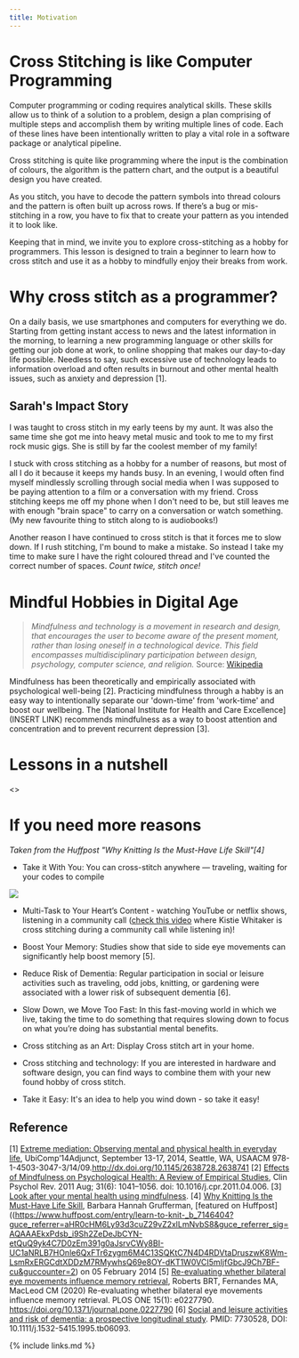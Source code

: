 ```yaml
---
title: Motivation
---
```


# Cross Stitching is like Computer Programming

Computer programming or coding requires analytical skills.
These skills allow us to think of a solution to a problem, design a plan comprising of multiple steps and accomplish them by writing multiple lines of code. 
Each of these lines have been intentionally written to play a vital role in a software package or analytical pipeline.

Cross stitching is quite like programming where the input is the combination of colours, the algorithm is the pattern chart, and the output is a beautiful design you have created.

As you stitch, you have to decode the pattern symbols into thread colours and the pattern is often built up across rows.
If there’s a bug or mis-stitching in a row, you have to fix that to create your pattern as you intended it to look like.

Keeping that in mind, we invite you to explore cross-stitching as a hobby for programmers. 
This lesson is designed to train a beginner to learn how to cross stitch and use it as a hobby to mindfully enjoy their breaks from work.

# Why cross stitch as a programmer?

On a daily basis, we use smartphones and computers for everything we do. 
Starting from getting instant access to news and the latest information in the morning, to learning a new programming language or other skills for getting our job done at work, to online shopping that makes our day-to-day life possible.
Needless to say, such excessive use of technology leads to information overload and often results in burnout and other mental health issues, such as anxiety and depression [1].

## Sarah's Impact Story

I was taught to cross stitch in my early teens by my aunt.
It was also the same time she got me into heavy metal music and took to me to my first rock music gigs.
She is still by far the coolest member of my family!

I stuck with cross stitching as a hobby for a number of reasons, but most of all I do it because it keeps my hands busy.
In an evening, I would often find myself mindlessly scrolling through social media when I was supposed to be paying attention to a film or a conversation with my friend.
Cross stitching keeps me off my phone when I don't need to be, but still leaves me with enough "brain space" to carry on a conversation or watch something.
(My new favourite thing to stitch along to is audiobooks!)

Another reason I have continued to cross stitch is that it forces me to slow down.
If I rush stitching, I'm bound to make a mistake.
So instead I take my time to make sure I have the right coloured thread and I've counted the correct number of spaces. _Count twice, stitch once!_

# Mindful Hobbies in Digital Age

> *Mindfulness and technology is a movement in research and design, that encourages the user to become aware of the present moment, rather than losing oneself in a technological device. This field encompasses multidisciplinary participation between design, psychology, computer science, and religion.* Source: [Wikipedia](https://en.wikipedia.org/wiki/Mindfulness_and_technology)

Mindfulness has been theoretically and empirically associated with psychological well-being [2]. 
Practicing mindfulness through a habby is an easy way to intentionally separate our 'down-time' from 'work-time' and boost our wellbeing. 
The [National Institute for Health and Care Excellence](INSERT LINK) recommends mindfulness as a way to boost attention and concentration and to prevent recurrent depression [3].

# Lessons in a nutshell

<>

# If you need more reasons

*Taken from the Huffpost "Why Knitting Is the Must-Have Life Skill"[4]*

- Take it With You: You can cross-stitch anywhere — traveling, waiting for your codes to compile

![](https://imgs.xkcd.com/comics/compiling.png)

- Multi-Task to Your Heart’s Content - watching YouTube or netflix shows, listening in a community call ([check this video](https://youtu.be/81mG4L7S3Oc?t=1546) where Kistie Whitaker is cross stitching during a community call while listening in)!

- Boost Your Memory: Studies show that side to side eye movements can significantly help boost memory [5]. 

- Reduce Risk of Dementia: Regular participation in social or leisure activities such as traveling, odd jobs, knitting, or gardening were associated with a lower risk of subsequent dementia [6].

- Slow Down, we Move Too Fast: In this fast-moving world in which we live, taking the time to do something that requires slowing down to focus on what you’re doing has substantial mental benefits.

- Cross stitching as an Art: Display Cross stitch art in your home.

- Cross stitching and technology: If you are interested in hardware and software design, you can find ways to combine them with your new found hobby of cross stitch.

- Take it Easy: It's an idea to help you wind down - so take it easy!

## Reference

[1] [Extreme mediation: Observing mental and physical health in everyday life](http://ubicomp.org/ubicomp2014/proceedings/ubicomp_adjunct/posters/p47-faiola.pdf), UbiComp’14Adjunct, September 13-17, 2014, Seattle, WA, USAACM 978-1-4503-3047-3/14/09.http://dx.doi.org/10.1145/2638728.2638741
[2] [Effects of Mindfulness on Psychological Health: A Review of Empirical Studies](https://www.ncbi.nlm.nih.gov/pmc/articles/PMC3679190/), Clin Psychol Rev. 2011 Aug; 31(6): 1041–1056. doi: 10.1016/j.cpr.2011.04.006.
[3] [Look after your mental health using mindfulness](https://www.mentalhealth.org.uk/sites/default/files/How%20to...mindfulness.pdf).
[4] [Why Knitting Is the Must-Have Life Skill](https://www.barbarahannahgrufferman.com/knit-your-way-to-cool-calm-and-healthy/), Barbara Hannah Grufferman, [featured on Huffpost]((https://www.huffpost.com/entry/learn-to-knit-_b_7146404?guce_referrer=aHR0cHM6Ly93d3cuZ29vZ2xlLmNvbS8&guce_referrer_sig=AQAAAEkxPdsb_i9Sh2ZeDeJbCYN-etQuQ9yk4C7D0zEm391g0aJsrvCWy8BI-UC1aNRLB7HOnle6QxFTr6zygm6M4C13SQKtC7N4D4RDVtaDruszwK8Wm-LsmRxERGCdtXDDzM7RMywhsQ69e8OY-dKT1W0VCI5mIjfGbcJ9Ch7BF-cu&guccounter=2) on 05 February 2014
[5] [Re-evaluating whether bilateral eye movements influence memory retrieval](https://journals.plos.org/plosone/article?id=10.1371/journal.pone.0227790), Roberts BRT, Fernandes MA, MacLeod CM (2020) Re-evaluating whether bilateral eye movements influence memory retrieval. PLOS ONE 15(1): e0227790. https://doi.org/10.1371/journal.pone.0227790
[6] [Social and leisure activities and risk of dementia: a prospective longitudinal study](https://www.ncbi.nlm.nih.gov/pubmed/7730528). PMID: 7730528, DOI: 10.1111/j.1532-5415.1995.tb06093.

{% include links.md %}
